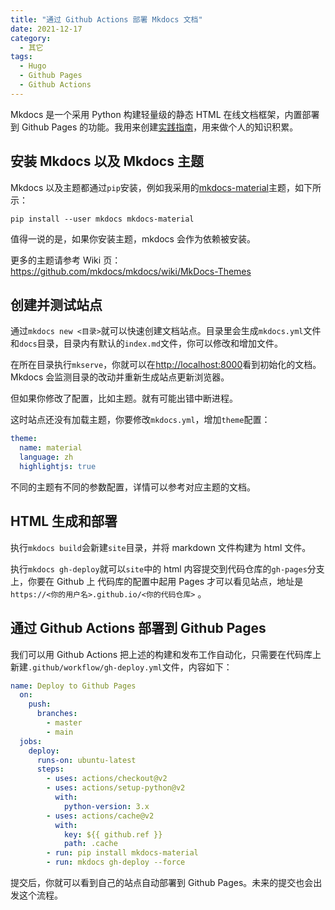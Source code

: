 ```yaml
---
title: "通过 Github Actions 部署 Mkdocs 文档"
date: 2021-12-17
category: 
  - 其它
tags:
  - Hugo
  - Github Pages
  - Github Actions
---
```


Mkdocs 是一个采用 Python 构建轻量级的静态 HTML 在线文档框架，内置部署到 Github Pages 的功能。我用来创建[实践指南](/guides/)，用来做个人的知识积累。

## 安装 Mkdocs 以及 Mkdocs 主题

Mkdocs 以及主题都通过`pip`安装，例如我采用的[mkdocs-material](https://squidfunk.github.io/mkdocs-material/)主题，如下所示：

```shell
pip install --user mkdocs mkdocs-material
```

值得一说的是，如果你安装主题，mkdocs 会作为依赖被安装。

更多的主题请参考 Wiki 页：<https://github.com/mkdocs/mkdocs/wiki/MkDocs-Themes>

## 创建并测试站点

通过`mkdocs new <目录>`就可以快速创建文档站点。目录里会生成`mkdocs.yml`文件和`docs`目录，目录内有默认的`index.md`文件，你可以修改和增加文件。

在所在目录执行`mkserve`，你就可以在<http://localhost:8000>看到初始化的文档。Mkdocs 会监测目录的改动并重新生成站点更新浏览器。

但如果你修改了配置，比如主题。就有可能出错中断进程。

这时站点还没有加载主题，你要修改`mkdocs.yml`，增加`theme`配置：

```yaml
theme: 
  name: material
  language: zh
  highlightjs: true
```

不同的主题有不同的参数配置，详情可以参考对应主题的文档。

## HTML 生成和部署

执行`mkdocs build`会新建`site`目录，并将 markdown 文件构建为 html 文件。


执行`mkdocs gh-deploy`就可以`site`中的 html 内容提交到代码仓库的`gh-pages`分支上，你要在 Github 上 代码库的配置中起用 Pages 才可以看见站点，地址是 `https://<你的用户名>.github.io/<你的代码仓库>` 。

## 通过 Github Actions 部署到 Github Pages

我们可以用 Github Actions 把上述的构建和发布工作自动化，只需要在代码库上新建`.github/workflow/gh-deploy.yml`文件，内容如下：

```yaml
name: Deploy to Github Pages
  on:
    push:
      branches:
        - master
        - main
  jobs:
    deploy:
      runs-on: ubuntu-latest
      steps:
        - uses: actions/checkout@v2
        - uses: actions/setup-python@v2
          with:
            python-version: 3.x
        - uses: actions/cache@v2
          with:
            key: ${{ github.ref }}
            path: .cache
        - run: pip install mkdocs-material
        - run: mkdocs gh-deploy --force
```

提交后，你就可以看到自己的站点自动部署到 Github Pages。未来的提交也会出发这个流程。
